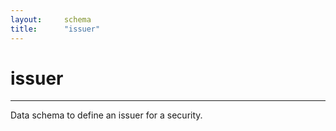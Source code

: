 ```yaml
---
layout:		schema
title:		"issuer"
---
```


# issuer

---

Data schema to define an issuer for a security.